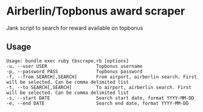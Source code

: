# Airberlin/Topbonus award scraper

Jank script to search for reward available on topbonus

## Usage

	Usage: bundle exec ruby tbscrape.rb [options]
    -u, --user USER                  Topbonus username
    -p, --password PASS              Topbonus password
    -f, --from SEARCH[,SEARCH]       From airport, airberlin search. First will be selected. Can be comma delimited list
    -t, --to SEARCH[,SEARCH]         To airport, airberlin search. First will be selected. Can be comma delimited list
    -s, --start DATE                 Search start date, format YYYY-MM-DD
    -e, --end DATE                   Search end date, format YYYY-MM-DD
